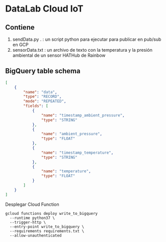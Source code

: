 # DataLab Cloud IoT

## Contiene

1. sendData.py . : un script python para ejecutar para publicar en pub/sub en GCP
2. sensorData.txt : un archivo de texto con la temperatura y la presión ambiental de un sensor HATHub de Rainbow

## BigQuery table schema

```json
[
    {
        "name": "data",
        "type": "RECORD",
        "mode": "REPEATED",
        "fields": [
            {
                "name": "timestamp_ambient_pressure",
                "type": "STRING"
            },
            {
                "name": "ambient_pressure",
                "type": "FLOAT"
            },
            {
                "name": "timestamp_temperature",
                "type": "STRING"
            },
            {
                "name": "temperature",
                "type": "FLOAT"
            }
        ]
    }
]
```

Desplegar Cloud Function

```
gcloud functions deploy write_to_bigquery 
  --runtime python37 \
  --trigger-http \
  --entry-point write_to_bigquery \
  --requirements requirements.txt \
  --allow-unauthenticated
```